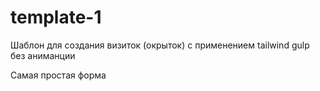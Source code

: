 # template-1

Шаблон для создания визиток (окрыток) с применением tailwind gulp без аниманции

Самая простая форма
